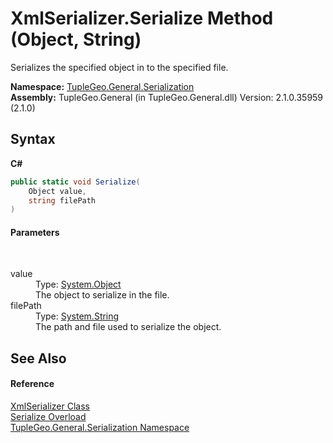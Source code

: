 # XmlSerializer.Serialize Method (Object, String)
 

Serializes the specified object in to the specified file.

**Namespace:**&nbsp;<a href="N_TupleGeo_General_Serialization">TupleGeo.General.Serialization</a><br />**Assembly:**&nbsp;TupleGeo.General (in TupleGeo.General.dll) Version: 2.1.0.35959 (2.1.0)

## Syntax

**C#**<br />
``` C#
public static void Serialize(
	Object value,
	string filePath
)
```


#### Parameters
&nbsp;<dl><dt>value</dt><dd>Type: <a href="http://msdn2.microsoft.com/en-us/library/e5kfa45b" target="_blank">System.Object</a><br />The object to serialize in the file.</dd><dt>filePath</dt><dd>Type: <a href="http://msdn2.microsoft.com/en-us/library/s1wwdcbf" target="_blank">System.String</a><br />The path and file used to serialize the object.</dd></dl>

## See Also


#### Reference
<a href="T_TupleGeo_General_Serialization_XmlSerializer">XmlSerializer Class</a><br /><a href="Overload_TupleGeo_General_Serialization_XmlSerializer_Serialize">Serialize Overload</a><br /><a href="N_TupleGeo_General_Serialization">TupleGeo.General.Serialization Namespace</a><br />